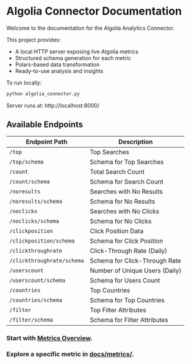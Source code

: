 #  Algolia Connector Documentation

Welcome to the documentation for the Algolia Analytics Connector.

This project provides:
- A local HTTP server exposing live Algolia metrics
- Structured schema generation for each metric
- Polars-based data transformation
- Ready-to-use analysis and insights

To run locally:
```bash
python algolia_connector.py
```
Server runs at: http://localhost:8000/

## Available Endpoints

| Endpoint Path              | Description                      |
|----------------------------|----------------------------------|
| `/top`                     | Top Searches                     |
| `/top/schema`              | Schema for Top Searches          |
| `/count`                   | Total Search Count               |
| `/count/schema`            | Schema for Search Count          |
| `/noresults`               | Searches with No Results         |
| `/noresults/schema`        | Schema for No Results            |
| `/noclicks`                | Searches with No Clicks          |
| `/noclicks/schema`         | Schema for No Clicks             |
| `/clickposition`           | Click Position Data              |
| `/clickposition/schema`    | Schema for Click Position        |
| `/clickthroughrate`        | Click-Through Rate (Daily)       |
| `/clickthroughrate/schema` | Schema for Click-Through Rate    |
| `/userscount`              | Number of Unique Users (Daily)   |
| `/userscount/schema`       | Schema for Users Count           |
| `/countries`               | Top Countries                    |
| `/countries/schema`        | Schema for Top Countries         |
| `/filter`                  | Top Filter Attributes            |
| `/filter/schema`           | Schema for Filter Attributes     |

### Start with [Metrics Overview](./metrics-overview.md).
### Explore a specific metric in [docs/metrics/](./metrics).